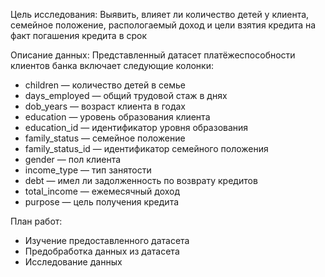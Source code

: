Цель исследования:
Выявить, влияет ли количество детей у клиента, семейное положение, распологаемый доход и цели взятия кредита на факт погашения кредита в срок

Описание данных:
Представленный датасет платёжеспособности клиентов банка включает следующие колонки:
 - children — количество детей в семье 
 - days_employed — общий трудовой стаж в днях
 - dob_years — возраст клиента в годах
 - education — уровень образования клиента
 - education_id — идентификатор уровня образования
 - family_status — семейное положение
 - family_status_id — идентификатор семейного положения
 - gender — пол клиента
 - income_type — тип занятости
 - debt — имел ли задолженность по возврату кредитов
 - total_income — ежемесячный доход
 - purpose — цель получения кредита
 
План работ:
- Изучение предоставленного датасета 
- Предобработка данных из датасета 
- Исследование данных
